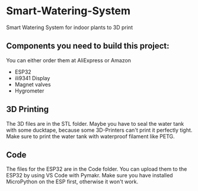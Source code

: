 # Smart-Watering-System
Smart Watering System for indoor plants to 3D print

## Components you need to build this project:
You can either order them at AliExpress or Amazon
- ESP32
- ili9341 Display
- Magnet valves
- Hygrometer

## 3D Printing
The 3D files are in the STL folder. Maybe you have to seal the water tank with some ducktape, because some 3D-Printers can't print it perfectly tight. Make sure to print the water tank with waterproof filament like PETG. 

## Code
The files for the ESP32 are in the Code folder. You can upload them to the ESP32 by using VS Code with Pymakr. Make sure you have installed MicroPython on the ESP first, otherwise it won't work.

